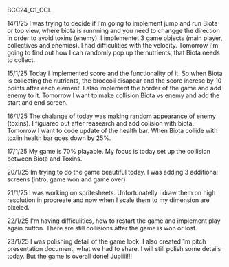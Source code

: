 BCC24_C1_CCL

14/1/25 I was trying to decide if I'm going to implement jump and run Biota or top view, where biota is runnning and you need to changge the direction in order to avoid toxins (enemy). I implementet 3 game objects (main player, collectives and enemies). I had difficulities with the velocity. Tomorrow I'm going to find out how I can randomly pop up the nutrients, that Biota needs to collect.

15/1/25 Today I implemented score and the functionality of it. So when Biota is collecting the nutrients, the broccoli disapear and the score increse by 10 points after each element. I also implement the border of the game and add enemy to it. Tomorrow I want to make collision Biota vs enemy and add the start and end screen.

16/1/25 The chalange of today was making random appearance of enemy (toxins). I figuared out after reasearch and add colision with biota. Tomorrow I want to code update of the health bar. When Biota collide with toxiin health bar goes down by 25%.

17/1/25 My game is 70% playable. My focus is today set up the collision between Biota and Toxins.

20/1/25 Im trying to do the game beautiful today. I was adding 3 additional screens (intro, game won and game over)

21/1/25 I was working on spritesheets. Unfortunatelly I draw them on high resolution in procreate and now when I scale them to my dimension are pixeled.

22/1/25 I'm having difficulities, how to restart the game and implement play again button. There are still collisions after the game is won or lost.

23/1/25 I was polishing detail of the game look. I also created 1m pitch presentation document, what we had to share. I will still polish some details today. But the game is overall done! Jupiiii!!!
